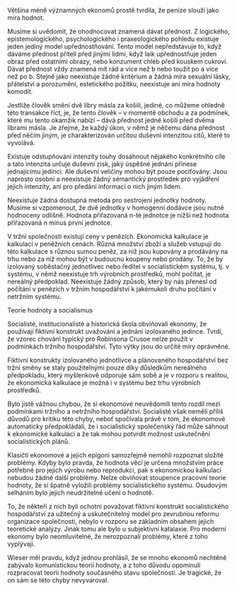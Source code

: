 Většina méně významných ekonomů prostě tvrdila, že peníze slouží jako míra hodnot.

Musíme si uvědomit, že ohodnocovat znamená dávat přednost. Z logického, epistemologického, psychologického i praxeologického pohledu existuje jeden jediný model upřednostňování. Tento model nepředstavuje to, když dáváme přednost příteli před jinými lidmi, když laik upřednostňuje jeden obraz před ostatními obrazy, nebo konzument chléb před kouskem cukroví. Dávat přednost vždy znamená mít rád a více než b nebo toužit po a více než po b. Stejně jako neexistuje žádné kritérium a žádná míra sexuální lásky, přátelství a porozumění, estetického požitku, neexistuje ani míra hodnoty komodit.

Jestliže člověk smění dvě libry másla za košili, jediné, co můžeme ohledně této transakce říct, je, že tento člověk – v momentě obchodu a za podmínek, které mu tento okamžik nabízí – dává přednost jedné košili před dvěma librami másla. Je zřejmé, že každý úkon, v němž je něčemu dána přednost před něčím jiným, je charakterizován určitou duševní intenzitou citů, které to vyvolává.

Existuje odstupňování intenzity touhy dosáhnout nějakého konkrétního cíle a tato intenzita určuje duševní zisk, jaký úspěšné jednání přinese jednajícímu jedinci. Ale duševní veličiny mohou být pouze pociťovány. Jsou naprosto osobní a neexistuje žádný sémantický prostředek pro vyjádření jejich intenzity, ani pro předání informací o nich jiným lidem.

Neexistuje žádná dostupná metoda pro sestrojení jednotky hodnoty. Musíme si vzpomenout, že dvě jednotky v homogenní dodávce jsou nutně hodnoceny odlišně. Hodnota přiřazovaná n-té jednotce je nižší než hodnota přiřazovaná n minus první jednotce.

V tržní společnosti existují ceny v penězích. Ekonomická kalkulace je kalkulací v peněžních cenách. Různá množství zboží a služeb vstupují do této kalkulace s různou sumou peněz, za niž jsou kupovány a prodávány na trhu nebo za niž mohou být v budoucnu koupeny nebo prodány. To, že by izolovaný soběstačný jednotlivec nebo ředitel v socialistickém systému, tj. v systému, v němž neexistuje trh výrobních prostředků, mohl počítat, je nereálný předpoklad. Neexistuje žádný způsob, který by nás přenesl od počítání v penězích v tržním hospodářství k jakémukoli druhu počítání v netržním systému.

Teorie hodnoty a socialismus

Socialisté, institucionalisté a historická škola obviňovali ekonomy, že používají fiktivní konstrukt uvažování a jednání izolovaného jedince. Tvrdí, že vzorec chování typický pro Robinsona Crusoe nelze použít v podmínkách tržního hospodářství. Tyto výtky jsou do určité míry oprávněné.

Fiktivní konstrukty izolovaného jednotlivce a plánovaného hospodářství bez tržní směny se staly použitelnými pouze díky důsledkům nereálného předpokladu, který myšlenkově odporuje sám sobě a je v rozporu s realitou, že ekonomická kalkulace je možná i v systému bez trhu výrobních prostředků.

Bylo jistě vážnou chybou, že si ekonomové neuvědomili tento rozdíl mezi podmínkami tržního a netržního hospodářství. Socialisté však neměli příliš důvodů pro kritiku této chyby, neboť spočívala právě v tom, že ekonomové automaticky předpokládali, že i socialistický společenský řád může sáhnout k ekonomické kalkulaci a že tak mohou potvrdit možnost uskutečnění socialistických plánů.

Klasičtí ekonomové a jejich epigoni samozřejmě nemohli rozpoznat složité problémy. Kdyby bylo pravda, že hodnota věcí je určena množstvím práce potřebné pro jejich výrobu nebo reprodukci, pak s ekonomickou kalkulací nebudou žádné další problémy. Nelze obviňovat stoupence pracovní teorie hodnoty, že si špatně vyložili problémy socialistického systému. Osudovým selháním bylo jejich neudržitelné učení o hodnotě.

To, že někteří z nich byli ochotni považovat fiktivní konstrukt socialistického hospodářství za užitečný a uskutečnitelný model pro zevrubnou reformu organizace společnosti, nebylo v rozporu se základním obsahem jejich teoretické analýzy. Jinak tomu ale bylo u subjektivní katalaxie. Pro moderní ekonomy bylo neomluvitelné, že nerozpoznali problémy, které z toho vyplývají.

Wieser měl pravdu, když jednou prohlásil, že se mnoho ekonomů nechtěně zabývalo komunistickou teorií hodnoty, a z toho důvodu opominuli rozpracovat teorii hodnoty současného stavu společnosti. Je tragické, že on sám se této chyby nevyvaroval.